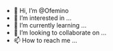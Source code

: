 - 👋 Hi, I’m @Ofemino
- 👀 I’m interested in ...
- 🌱 I’m currently learning ...
- 💞️ I’m looking to collaborate on ...
- 📫 How to reach me ...

<!---
Ofemino/Ofemino is a ✨ special ✨ repository because its `README.md` (this file) appears on your GitHub profile.
You can click the Preview link to take a look at your changes.
--->
